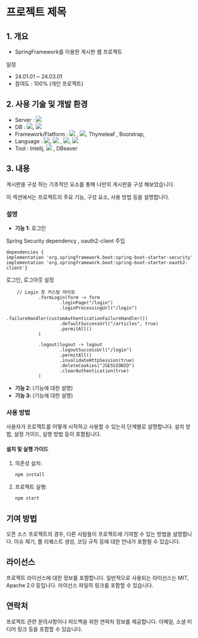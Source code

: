 # 프로젝트 제목

## 1. 개요

* SpringFramework를 이용한 게시판 웹 프로젝트
  
일정
* 24.01.01 ~ 24.03.01
* 참여도 : 100% (개인 프로젝트)

## 2. 사용 기술 및 개발 환경

* Server : <img src="https://img.shields.io/badge/Amazon%20EC2-FF9900?style=for-the-badge&logo=Amazon%20EC2&logoColor=white">
* DB : <img src="https://img.shields.io/badge/MySQL-4479A1?style=for-the-badge&logo=MySQL&logoColor=white">, <img src="https://img.shields.io/badge/Amazon RDS%#527FFF?style=for-the-badge&logo=기술스택아이콘&logoColor=white">
* Framework/Flatform :  <img src="https://img.shields.io/badge/springboot-6DB33F.svg?&style=for-the-badge&logo=springboot&logoColor=FFFFFF" /> , <img src="https://img.shields.io/badge/Spring Security-6DB33F?style=for-the-badge&logo=Spring Security&logoColor=white">, Thymeleaf , Bootstrap, 
* Language :   <img src="https://img.shields.io/badge/Java-007396.svg?&style=for-the-badge&logo=Java&logoColor=white"/>,   <img src="https://img.shields.io/badge/javascript-F7DF1E.svg?&style=for-the-badge&logo=javascript&logoColor=FFFFFF" /> , <img src="https://img.shields.io/badge/html5-E34F26.svg?&style=for-the-badge&logo=html5&logoColor=FFFFFF" />, <img src="https://img.shields.io/badge/css3-1572B6.svg?&style=for-the-badge&logo=css3&logoColor=FFFFFF+" />
* Tool : Intellj, <img src="https://img.shields.io/badge/Git-F05032?style=flat-square&logo=git&logoColor=white"/> , DBeaver



## 3. 내용

게시판을 구성 하는 기초적인 요소를 통해 나만의 게시판을 구성 해보았습니다.

이 섹션에서는 프로젝트의 주요 기능, 구성 요소, 사용 방법 등을 설명합니다. 

### 설명

- **기능 1:**  로그인
  
Spring Security dependency , oauth2-client 주입


	dependencies {
	implementation 'org.springframework.boot:spring-boot-starter-security'
	implementation 'org.springframework.boot:spring-boot-starter-oauth2-client'}

로그인, 로그아웃 설정

  		// Login 창 커스텀 마이징 
                .formLogin(form -> form
                        .loginPage("/login") 
                        .loginProcessingUrl("/login")  
                        .failureHandler(customAuthenticationFailureHandler()) 
                        .defaultSuccessUrl("/articles", true)
                        .permitAll()
                )

                .logout(logout -> logout
                        .logoutSuccessUrl("/login")
                        .permitAll()
                        .invalidateHttpSession(true)
                        .deleteCookies("JSESSIONID")
                        .clearAuthentication(true)
                )

  
  
- **기능 2:** (기능에 대한 설명)
- **기능 3:** (기능에 대한 설명)


























### 사용 방법

사용자가 프로젝트를 어떻게 시작하고 사용할 수 있는지 단계별로 설명합니다. 설치 방법, 설정 가이드, 실행 방법 등이 포함됩니다.

#### 설치 및 실행 가이드

1. 의존성 설치:

    ```bash
    npm install
    ```

2. 프로젝트 실행:

    ```bash
    npm start
    ```

## 기여 방법

오픈 소스 프로젝트의 경우, 다른 사람들이 프로젝트에 기여할 수 있는 방법을 설명합니다. 이슈 제기, 풀 리퀘스트 생성, 코딩 규칙 등에 대한 안내가 포함될 수 있습니다.

## 라이선스

프로젝트 라이선스에 대한 정보를 포함합니다. 일반적으로 사용되는 라이선스는 MIT, Apache 2.0 등입니다. 라이선스 파일의 링크를 포함할 수 있습니다.

## 연락처

프로젝트 관련 문의사항이나 피드백을 위한 연락처 정보를 제공합니다. 이메일, 소셜 미디어 링크 등을 포함할 수 있습니다.
